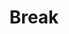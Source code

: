 ---
edition: aaai-23
type: break
time_start: 2023-02-14 16:00:00
time_end: 2023-02-14 16:10:00
title: Break

presentation:
---